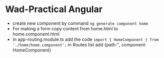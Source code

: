 # Wad-Practical Angular
- create new component by command `ng generate component home`
- For making a form  copy content from home.html to home.component.html
- In app-routing.module.ts add the code  `import { HomeComponent } from './home/home.component';` in Routes list add  {path:'', component: HomeComponent} 


